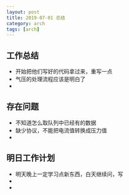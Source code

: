 ```yaml
---
layout: post
title: 2019-07-01 总结
category: arch
tags: [arch]
---
```



## 工作总结
   - 开始把他们写好的代码拿过来，重写一点
   - 气压的处理流程应该是明白了  
   - 
## 存在问题
   -  不知道怎么取队列中已经有的数据
   -  缺少协议，不能把电流值转换成压力值
   -
## 明日工作计划
   - 明天晚上一定学习点新东西，白天继续问，写
   - 
   -
